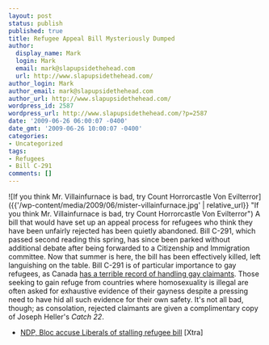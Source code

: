 ```yaml
---
layout: post
status: publish
published: true
title: Refugee Appeal Bill Mysteriously Dumped
author:
  display_name: Mark
  login: Mark
  email: mark@slapupsidethehead.com
  url: http://www.slapupsidethehead.com/
author_login: Mark
author_email: mark@slapupsidethehead.com
author_url: http://www.slapupsidethehead.com/
wordpress_id: 2587
wordpress_url: http://www.slapupsidethehead.com/?p=2587
date: '2009-06-26 06:00:07 -0400'
date_gmt: '2009-06-26 10:00:07 -0400'
categories:
- Uncategorized
tags:
- Refugees
- Bill C-291
comments: []
---
```

![If you think Mr. Villainfurnace is bad, try Count Horrorcastle Von Evilterror]({{'/wp-content/media/2009/06/mister-villainfurnace.jpg' | relative_url}} "If you think Mr. Villainfurnace is bad, try Count Horrorcastle Von Evilterror") A bill that would have set up an appeal process for refugees who think they have been unfairly rejected has been quietly abandoned. Bill C-291, which passed second reading this spring, has since been parked without additional debate after being forwarded to a Citizenship and Immigration committee. Now that summer is here, the bill has been effectively killed, left languishing on the table. Bill C-291  is of particular importance to gay refugees, as Canada [has a terrible record of handling gay claimants](http://www.slapupsidethehead.com/tag/refugees/ "I've lost count, but here's the stories!"). Those seeking to gain refuge from countries where homosexuality is illegal are often asked for exhaustive evidence of their gayness despite a pressing need to have hid all such evidence for their own safety. It's not all bad, though; as consolation, rejected claimants are given a complimentary copy of Joseph Heller's _Catch 22_.

- [NDP, Bloc accuse Liberals of stalling refugee bill](http://www.xtra.ca/public/National/NDP_Bloc_accuse_Liberals_of_stalling_refugee_bill-6999.aspx) [Xtra]

